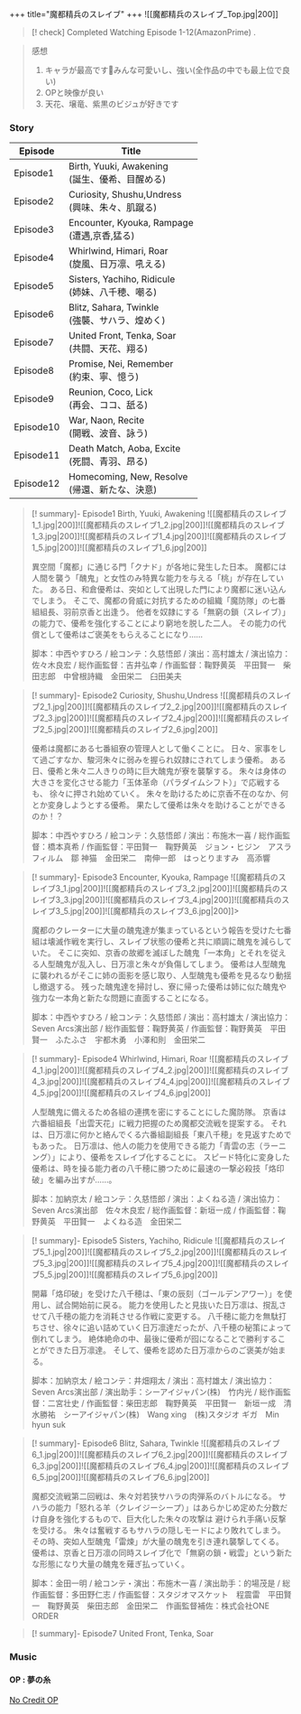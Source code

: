 +++
title="魔都精兵のスレイブ"
+++
![[魔都精兵のスレイブ_Top.jpg|200]]


> [! check] Completed Watching Episode 1-12(AmazonPrime) .

> 感想  
> 1. キャラが最高です🎉みんな可愛いし、強い(全作品の中でも最上位で良い)
> 2. OPと映像が良い
> 3. 天花、壌竜、紫黒のビジュが好きです


### Story
| Episode   | Title                                     |
| --------- | ----------------------------------------- |
| Episode1  | Birth, Yuuki, Awakening<br>(誕生、優希、目醒める)   |
| Episode2  | Curiosity, Shushu,Undress<br>(興味、朱々、肌蹴る)  |
| Episode3  | Encounter, Kyouka, Rampage<br>(遭遇,京香,猛る)  |
| Episode4  | Whirlwind, Himari, Roar<br>(旋風、日万凛、吼える)   |
| Episode5  | Sisters, Yachiho, Ridicule<br>(姉妹、八千穂、嘲る) |
| Episode6  | Blitz, Sahara, Twinkle<br>(強襲、サハラ、煌めく)    |
| Episode7  | United Front, Tenka, Soar<br>(共闘、天花、翔る)   |
| Episode8  | Promise, Nei, Remember<br>(約束、寧、憶う)       |
| Episode9  | Reunion, Coco, Lick<br>(再会、ココ、舐る)         |
| Episode10 | War, Naon, Recite<br>(開戦、波音、詠う)           |
| Episode11 | Death Match, Aoba, Excite<br>(死闘、青羽、昂る)   |
| Episode12 | Homecoming, New, Resolve<br>(帰還、新たな、決意)   |


> [! summary]- Episode1 Birth, Yuuki, Awakening
> ![[魔都精兵のスレイブ1_1.jpg|200]]![[魔都精兵のスレイブ1_2.jpg|200]]![[魔都精兵のスレイブ1_3.jpg|200]]![[魔都精兵のスレイブ1_4.jpg|200]]![[魔都精兵のスレイブ1_5.jpg|200]]![[魔都精兵のスレイブ1_6.jpg|200]]
> 
> 異空間「魔都」に通じる門「クナド」が各地に発生した日本。 魔都には人間を襲う「醜鬼」と女性のみ特異な能力を与える「桃」が存在していた。 ある日、和倉優希は、突如として出現した門により魔都に迷い込んでしまう。 そこで、魔都の脅威に対抗するための組織「魔防隊」の七番組組長、羽前京香と出逢う。 他者を奴隷にする「無窮の鎖（スレイブ）」の能力で、優希を強化することにより窮地を脱した二人。 その能力の代償として優希はご褒美をもらえることになり……
> 
> 脚本：中西やすひろ / 絵コンテ：久慈悟郎 / 演出：高村雄太 / 演出協力：佐々木良宏 / 総作画監督：吉井弘幸 / 作画監督：鞠野黄英　平田賢一　柴田志郎　中曾根詩織　金田栄二　臼田美夫
> 

> [! summary]- Episode2 Curiosity, Shushu,Undress
> ![[魔都精兵のスレイブ2_1.jpg|200]]![[魔都精兵のスレイブ2_2.jpg|200]]![[魔都精兵のスレイブ2_3.jpg|200]]![[魔都精兵のスレイブ2_4.jpg|200]]![[魔都精兵のスレイブ2_5.jpg|200]]![[魔都精兵のスレイブ2_6.jpg|200]]
> 
> 優希は魔都にある七番組寮の管理人として働くことに。 日々、家事をして過ごすなか、駿河朱々に弱みを握られ奴隷にされてしまう優希。 ある日、優希と朱々二人きりの時に巨大醜鬼が寮を襲撃する。 朱々は身体の大きさを変化させる能力「玉体革命（パラダイムシフト）」で応戦するも、 徐々に押され始めていく。 朱々を助けるために京香不在のなか、何とか変身しようとする優希。 果たして優希は朱々を助けることができるのか！？
> 
> 脚本：中西やすひろ / 絵コンテ：久慈悟郎 / 演出：布施木一喜 / 総作画監督：橋本真希 / 作画監督：平田賢一　鞠野黄英　ジョン・ヒジン　アスラフィルム　鄒 神猫　金田栄二　南伸一郎　はっとりますみ　高添響

> [! summary]- Episode3 Encounter, Kyouka, Rampage
> ![[魔都精兵のスレイブ3_1.jpg|200]]![[魔都精兵のスレイブ3_2.jpg|200]]![[魔都精兵のスレイブ3_3.jpg|200]]![[魔都精兵のスレイブ3_4.jpg|200]]![[魔都精兵のスレイブ3_5.jpg|200]]![[魔都精兵のスレイブ3_6.jpg|200]]> 
>
> 魔都のクレーターに大量の醜鬼達が集まっているという報告を受けた七番組は壊滅作戦を実行し、スレイブ状態の優希と共に順調に醜鬼を減らしていた。 そこに突如、京香の故郷を滅ぼした醜鬼「一本角」とそれを従える人型醜鬼が乱入し、日万凛と朱々が負傷してしまう。 優希は人型醜鬼に襲われるがそこに姉の面影を感じ取り、人型醜鬼も優希を見るなり動揺し撤退する。 残った醜鬼達を掃討し、寮に帰った優希は姉に似た醜鬼や強力な一本角と新たな問題に直面することになる。
> 
> 脚本：中西やすひろ / 絵コンテ：久慈悟郎 / 演出：高村雄太 / 演出協力：Seven Arcs演出部 / 総作画監督：鞠野黄英 / 作画監督：鞠野黄英　平田賢一　ふたふさ　宇都木勇　小澤和則　金田栄二

> [! summary]- Episode4 Whirlwind, Himari, Roar
> ![[魔都精兵のスレイブ4_1.jpg|200]]![[魔都精兵のスレイブ4_2.jpg|200]]![[魔都精兵のスレイブ4_3.jpg|200]]![[魔都精兵のスレイブ4_4.jpg|200]]![[魔都精兵のスレイブ4_5.jpg|200]]![[魔都精兵のスレイブ4_6.jpg|200]]
> 
> 人型醜鬼に備えるため各組の連携を密にすることにした魔防隊。 京香は六番組組長「出雲天花」に戦力把握のため魔都交流戦を提案する。 それは、日万凛に何かと絡んでくる六番組副組長「東八千穂」を見返すためでもあった。 日万凛は、他人の能力を使用できる能力「青雲の志（ラーニング）」により、優希をスレイブ化することに。 スピード特化に変身した優希は、時を操る能力者の八千穂に勝つために最速の一撃必殺技「烙印破」を編み出すが……。
> 
> 脚本：加納京太 / 絵コンテ：久慈悟郎 / 演出：よくねる造 / 演出協力：Seven Arcs演出部　佐々木良宏 / 総作画監督：新垣一成 / 作画監督：鞠野黄英　平田賢一　よくねる造　金田栄二

> [! summary]- Episode5 Sisters, Yachiho, Ridicule
> ![[魔都精兵のスレイブ5_1.jpg|200]]![[魔都精兵のスレイブ5_2.jpg|200]]![[魔都精兵のスレイブ5_3.jpg|200]]![[魔都精兵のスレイブ5_4.jpg|200]]![[魔都精兵のスレイブ5_5.jpg|200]]![[魔都精兵のスレイブ5_6.jpg|200]]
> 
> 開幕「烙印破」を受けた八千穂は、「東の辰刻（ゴールデンアワー）」を使用し、試合開始前に戻る。 能力を使用したと見抜いた日万凛は、撹乱させて八千穂の能力を消耗させる作戦に変更する。 八千穂に能力を無駄打ちさせ、徐々に追い詰めていく日万凛達だったが、八千穂の秘策によって倒れてしまう。 絶体絶命の中、最後に優希が囮になることで勝利することができた日万凛達。 そして、優希を認めた日万凛からのご褒美が始まる。
> 
> 脚本：加納京太 / 絵コンテ：井畑翔太 / 演出：高村雄太 / 演出協力：Seven Arcs演出部 / 演出助手：シーアイジャパン(株)　竹内光 / 総作画監督：二宮壮史 / 作画監督：柴田志郎　鞠野黄英　平田賢一　新垣一成　清水勝祐　シーアイジャパン(株)　Wang xing　(株)スタジオ ギガ　Min hyun suk

> [! summary]- Episode6 Blitz, Sahara, Twinkle
> ![[魔都精兵のスレイブ6_1.jpg|200]]![[魔都精兵のスレイブ6_2.jpg|200]]![[魔都精兵のスレイブ6_3.jpg|200]]![[魔都精兵のスレイブ6_4.jpg|200]]![[魔都精兵のスレイブ6_5.jpg|200]]![[魔都精兵のスレイブ6_6.jpg|200]]
> 
> 魔都交流戦第二回戦は、朱々対若狭サハラの肉弾系のバトルになる。 サハラの能力「怒れる羊（クレイジーシープ）」はあらかじめ定めた分数だけ自身を強化するもので、巨大化した朱々の攻撃は 避けられ手痛い反撃を受ける。 朱々は奮戦するもサハラの隠しモードにより敗れてしまう。 その時、突如人型醜鬼「雷煉」が大量の醜鬼を引き連れ襲撃してくる。 優希は、京香と日万凛の同時スレイブ化で「無窮の鎖・戦雲」という新たな形態になり大量の醜鬼を薙ぎ払っていく。
> 
> 脚本：金田一明 / 絵コンテ・演出：布施木一喜 / 演出助手：的場茂是 / 総作画監督：多田野仁志 / 作画監督：スタジオマスケット　程震雷　平田賢一　鞠野黄英　柴田志郎　金田栄二　作画監督補佐：株式会社ONE ORDER

> [! summary]- Episode7 United Front, Tenka, Soar


### Music
#### OP : 夢の糸
[No Credit OP](https://seiyaworld.github.io/video01/%E9%AD%94%E9%83%BD%E7%B2%BE%E5%85%B5%E3%81%AE%E3%82%B9%E3%83%AC%E3%82%A4%E3%83%96_OP.mp4)
